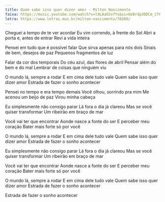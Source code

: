 ```yaml
---
title: Quem sabe isso quer dizer amor - Milton Nascimento
faixa: https://music.youtube.com/watch?v=l9LAaOJv7Ys&si=UeBrdp3ODCm_Cf6_
letra: https://www.letras.mus.br/milton-nascimento/70280/
---
```


Cheguei a tempo de te ver acordar
Eu vim correndo, à frente do Sol
Abri a porta e, antes de entrar
Revi a vida inteira

Pensei em tudo que é possível falar
Que sirva apenas para nós dois
Sinais de bem, desejos de paz
Pequenos fragmentos de luz

Falar da cor dos temporais
Do céu azul, das flores de abril
Pensar além do bem e do mal
Lembrar de coisas que ninguém viu

O mundo lá, sempre a rodar
E em cima dele tudo vale
Quem sabe isso quer dizer amor
Estrada de fazer o sonho acontecer

Pensei no tempo e era tempo demais
Você olhou, sorrindo pra mim
Me acenou um beijo de paz
Virou minha cabeça

Eu simplesmente não consigo parar
Lá fora o dia já clareou
Mas se você quiser transformar
Um ribeirão em braço de mar

Você vai ter que encontrar
Aonde nasce a fonte do ser
E perceber meu coração
Bater mais forte só por você

O mundo lá, sempre a rodar
E em cima dele tudo vale
Quem sabe isso quer dizer amor
Estrada de fazer o sonho acontecer

Eu simplesmente não consigo parar
Lá fora o dia já clareou
Mas se você quiser transformar
Um ribeirão em braço de mar

Você vai ter que encontrar
Aonde nasce a fonte do ser
E perceber meu coração
Bater mais forte só por você

O mundo lá, sempre a rodar
E em cima dele tudo vale
Quem sabe isso quer dizer amor
Estrada de fazer o sonho acontecer

Estrada de fazer o sonho acontecer
